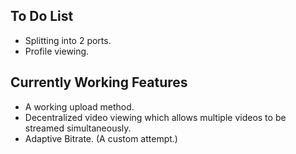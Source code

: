 ## To Do List

- Splitting into 2 ports.
- Profile viewing.

## Currently Working Features

- A working upload method.
- Decentralized video viewing which allows multiple videos to be streamed simultaneously.
- Adaptive Bitrate. (A custom attempt.)
